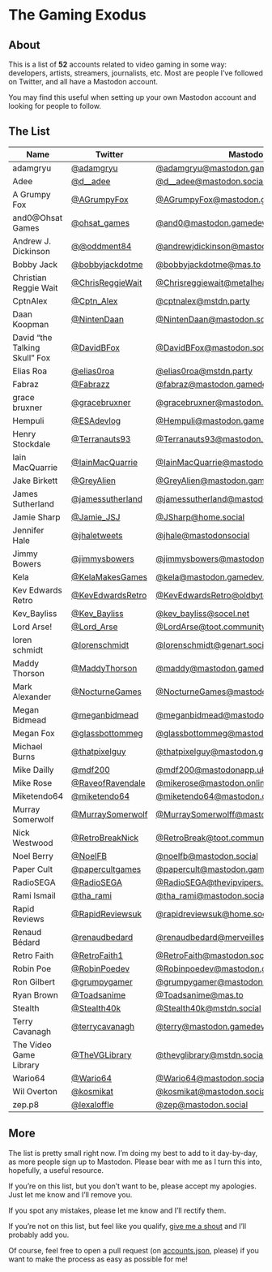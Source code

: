 # The Gaming Exodus

## About

This is a list of **52** accounts related to video gaming in some way: developers, artists, streamers, journalists, etc. Most are people I’ve followed on Twitter, and all have a Mastodon account.

You may find this useful when setting up your own Mastodon account and looking for people to follow. 

## The List

|Name|Twitter|Mastodon|
|-|-|-|
|adamgryu|[@adamgryu](https://twitter.com/adamgryu)|[@adamgryu@mastodon.gamedev.place](https://mastodon.gamedev.place/@adamgryu)|
|Adee|[@d__adee](https://twitter.com/d__adee)|[@d__adee@mastodon.social](https://mastodon.social/@d__adee)|
|A Grumpy Fox|[@AGrumpyFox](https://twitter.com/AGrumpyFox)|[@AGrumpyFox@mastodon.gamedev.place](https://mastodon.gamedev.place/@AGrumpyFox)|
|and0@Ohsat Games|[@ohsat_games](https://twitter.com/ohsat_games)|[@and0@mastodon.gamedev.place](https://mastodon.gamedev.place/@and0)|
|Andrew J. Dickinson|[@@oddment84](https://twitter.com/@oddment84)|[@andrewjdickinson@mastodon.social](https://mastodon.social/@andrewjdickinson)|
|Bobby Jack|[@bobbyjackdotme](https://twitter.com/bobbyjackdotme)|[@bobbyjackdotme@mas.to](https://mas.to/@bobbyjackdotme)|
|Christian Reggie Wait|[@ChrisReggieWait](https://twitter.com/ChrisReggieWait)|[@Chrisreggiewait@metalhead.club](https://metalhead.club/@Chrisreggiewait)|
|CptnAlex|[@Cptn_Alex](https://twitter.com/Cptn_Alex)|[@cptnalex@mstdn.party](https://mstdn.party/@cptnalex)|
|Daan Koopman|[@NintenDaan](https://twitter.com/NintenDaan)|[@NintenDaan@mastodon.social](https://mastodon.social/@NintenDaan)|
|David “the Talking Skull” Fox|[@DavidBFox](https://twitter.com/DavidBFox)|[@DavidBFox@mastodon.social](https://mastodon.social/@DavidBFox)|
|Elias Roa|[@elias0roa](https://twitter.com/elias0roa)|[@elias0roa@mstdn.party](https://mstdn.party/@elias0roa)|
|Fabraz|[@Fabrazz](https://twitter.com/Fabrazz)|[@fabraz@mastodon.gamedev.place](https://mastodon.gamedev.place/@fabraz)|
|grace bruxner|[@gracebruxner](https://twitter.com/gracebruxner)|[@gracebruxner@mastodon.social](https://mastodon.social/@gracebruxner)|
|Hempuli|[@ESAdevlog](https://twitter.com/ESAdevlog)|[@Hempuli@mastodon.gamedev.place](https://mastodon.gamedev.place/@Hempuli)|
|Henry Stockdale|[@Terranauts93](https://twitter.com/Terranauts93)|[@Terranauts93@mastodon.social](https://mastodon.social/@Terranauts93)|
|Iain MacQuarrie|[@IainMacQuarrie](https://twitter.com/IainMacQuarrie)|[@IainMacQuarrie@mastodon.gamedev.place](https://mastodon.gamedev.place/@IainMacQuarrie)|
|Jake Birkett|[@GreyAlien](https://twitter.com/GreyAlien)|[@GreyAlien@mastodon.gamedev.place](https://mastodon.gamedev.place/@GreyAlien)|
|James Sutherland|[@jamessutherland](https://twitter.com/jamessutherland)|[@jamessutherland@mastodon.gamedev.place](https://mastodon.gamedev.place/@jamessutherland)|
|Jamie Sharp|[@Jamie_JSJ](https://twitter.com/Jamie_JSJ)|[@JSharp@home.social](https://home.social/@JSharp)|
|Jennifer Hale|[@jhaletweets](https://twitter.com/jhaletweets)|[@jhale@mastodonsocial](https://mastodonsocial/@jhale)|
|Jimmy Bowers|[@jimmysbowers](https://twitter.com/jimmysbowers)|[@jimmysbowers@mastodon.gamedev.place](https://mastodon.gamedev.place/@jimmysbowers)|
|Kela|[@KelaMakesGames](https://twitter.com/KelaMakesGames)|[@kela@mastodon.gamedev.place](https://mastodon.gamedev.place/@kela)|
|Kev Edwards Retro|[@KevEdwardsRetro](https://twitter.com/KevEdwardsRetro)|[@KevEdwardsRetro@oldbytes.space](https://oldbytes.space/@KevEdwardsRetro)|
|Kev_Bayliss|[@Kev_Bayliss](https://twitter.com/Kev_Bayliss)|[@kev_bayliss@socel.net](https://socel.net/@kev_bayliss)|
|Lord Arse!|[@Lord_Arse](https://twitter.com/Lord_Arse)|[@LordArse@toot.community](https://toot.community/@LordArse)|
|loren schmidt|[@lorenschmidt](https://twitter.com/lorenschmidt)|[@lorenschmidt@genart.social](https://genart.social/@lorenschmidt)|
|Maddy Thorson|[@MaddyThorson](https://twitter.com/MaddyThorson)|[@maddy@mastodon.gamedev.place](https://mastodon.gamedev.place/@maddy)|
|Mark Alexander|[@NocturneGames](https://twitter.com/NocturneGames)|[@NocturneGames@mastodon.social](https://mastodon.social/@NocturneGames)|
|Megan Bidmead|[@meganbidmead](https://twitter.com/meganbidmead)|[@meganbidmead@mastodonapp.uk](https://mastodonapp.uk/@meganbidmead)|
|Megan Fox|[@glassbottommeg](https://twitter.com/glassbottommeg)|[@glassbottommeg@mastodon.gamedev.place](https://mastodon.gamedev.place/@glassbottommeg)|
|Michael Burns|[@thatpixelguy](https://twitter.com/thatpixelguy)|[@thatpixelguy@mastodon.gamedev.place](https://mastodon.gamedev.place/@thatpixelguy)|
|Mike Dailly|[@mdf200](https://twitter.com/mdf200)|[@mdf200@mastodonapp.uk](https://mastodonapp.uk/@mdf200)|
|Mike Rose|[@RaveofRavendale](https://twitter.com/RaveofRavendale)|[@mikerose@mastodon.online](https://mastodon.online/@mikerose)|
|Miketendo64|[@miketendo64](https://twitter.com/miketendo64)|[@miketendo64@mastodon.online](https://mastodon.online/@miketendo64)|
|Murray Somerwolf|[@MurraySomerwolf](https://twitter.com/MurraySomerwolf)|[@MurraySomerwolff@mastodon.gamedev.place](https://mastodon.gamedev.place/@MurraySomerwolff)|
|Nick Westwood|[@RetroBreakNick](https://twitter.com/RetroBreakNick)|[@RetroBreak@toot.community](https://toot.community/@RetroBreak)|
|Noel Berry|[@NoelFB](https://twitter.com/NoelFB)|[@noelfb@mastodon.social](https://mastodon.social/@noelfb)|
|Paper Cult|[@papercultgames](https://twitter.com/papercultgames)|[@papercult@mastodon.gamedev.place](https://mastodon.gamedev.place/@papercult)|
|RadioSEGA|[@RadioSEGA](https://twitter.com/RadioSEGA)|[@RadioSEGA@thevipvipers.space](https://thevipvipers.space/@RadioSEGA)|
|Rami Ismail|[@tha_rami](https://twitter.com/tha_rami)|[@tha_rami@mastodon.social](https://mastodon.social/@tha_rami)|
|Rapid Reviews|[@RapidReviewsuk](https://twitter.com/RapidReviewsuk)|[@rapidreviewsuk@home.social](https://home.social/@rapidreviewsuk)|
|Renaud Bédard|[@renaudbedard](https://twitter.com/renaudbedard)|[@renaudbedard@merveilles.town](https://merveilles.town/@renaudbedard)|
|Retro Faith|[@RetroFaith1](https://twitter.com/RetroFaith1)|[@RetroFaith@mastodon.social](https://mastodon.social/@RetroFaith)|
|Robin Poe|[@RobinPoedev](https://twitter.com/RobinPoedev)|[@Robinpoedev@mastodon.gamedev.place](https://mastodon.gamedev.place/@Robinpoedev)|
|Ron Gilbert|[@grumpygamer](https://twitter.com/grumpygamer)|[@grumpygamer@mastodon.gamedev.place](https://mastodon.gamedev.place/@grumpygamer)|
|Ryan Brown|[@Toadsanime](https://twitter.com/Toadsanime)|[@Toadsanime@mas.to](https://mas.to/@Toadsanime)|
|Stealth|[@Stealth40k](https://twitter.com/Stealth40k)|[@Stealth40k@mstdn.social](https://mstdn.social/@Stealth40k)|
|Terry Cavanagh|[@terrycavanagh](https://twitter.com/terrycavanagh)|[@terry@mastodon.gamedev.place](https://mastodon.gamedev.place/@terry)|
|The Video Game Library|[@TheVGLibrary](https://twitter.com/TheVGLibrary)|[@thevglibrary@mstdn.social](https://mstdn.social/@thevglibrary)|
|Wario64|[@Wario64](https://twitter.com/Wario64)|[@Wario64@mastodon.social](https://mastodon.social/@Wario64)|
|Wil Overton|[@kosmikat](https://twitter.com/kosmikat)|[@kosmikat@mastodon.social](https://mastodon.social/@kosmikat)|
|zep.p8|[@lexaloffle](https://twitter.com/lexaloffle)|[@zep@mastodon.social](https://mastodon.social/@zep)|

## More

The list is pretty small right now. I’m doing my best to add to it day-by-day, as more people sign up to Mastodon. Please bear with me as I turn this into, hopefully, a useful resource.

If you’re on this list, but you don’t want to be, please accept my apologies. Just let me know and I’ll remove you.

If you spot any mistakes, please let me know and I’ll rectify them.

If you’re not on this list, but feel like you qualify, [give me a shout](https://mas.to/@bobbyjackdotme) and I’ll probably add you.

Of course, feel free to open a pull request (on [accounts.json](accounts.json), please) if you want to make the process as easy as possible for me!
